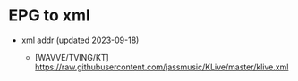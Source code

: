 # EPG to xml

* xml addr (updated 2023-09-18)

  - [WAVVE/TVING/KT]
    https://raw.githubusercontent.com/jassmusic/KLive/master/klive.xml

